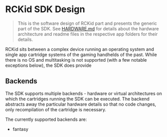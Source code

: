 # RCKid SDK Design

> This is the software design of RCKid part and presents the generic part of the SDK.  See [HARDWARE.md](HARDWARE.md) for details about the hardware architecture and readme files in the respective app folders for their details.

RCKid sits between a complex device running an operating system and single app cartridge systems of the gaming handhelds of the past. While there is no OS and multitasking is not supported (with a few notable exceptions below), the SDK does provide 

## Backends

The SDK supports multiple backends - hardware or virtual architectures on which the cartridges running the SDK can be executed. The backend abstracts away the particular hardware details so that no code changes, only recompilation of the cartridge is necessary. 

The currently supported backends are:

- fantasy 

